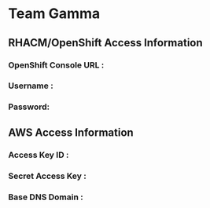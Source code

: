 # Team Gamma 

## RHACM/OpenShift Access Information

### OpenShift Console URL : 
### Username : 
### Password: 

## AWS Access Information

### Access Key ID :
### Secret Access Key :
### Base DNS Domain : 





